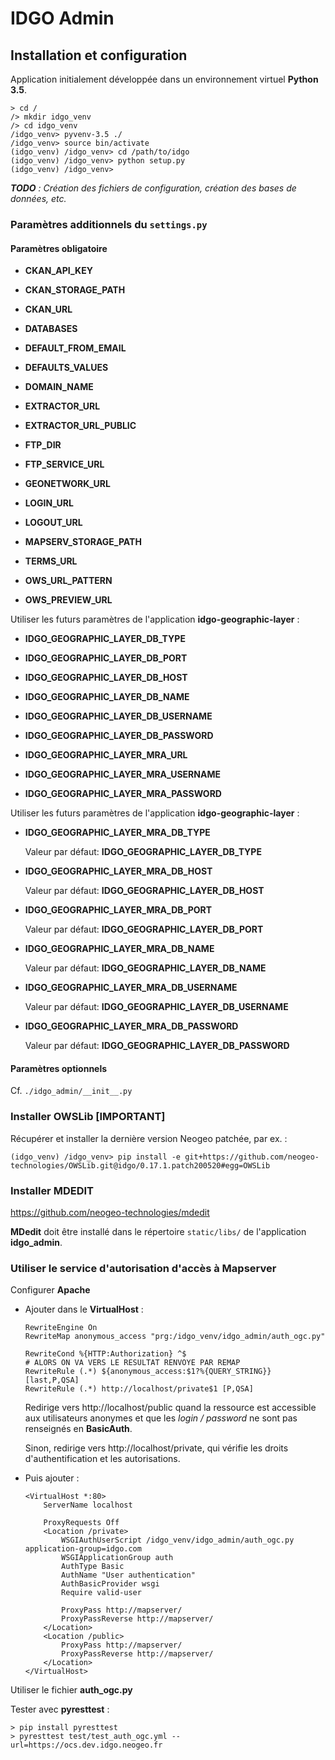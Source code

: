 # IDGO Admin

## Installation et configuration

Application initialement développée dans un environnement virtuel __Python 3.5__.

```shell
> cd /
/> mkdir idgo_venv
/> cd idgo_venv
/idgo_venv> pyvenv-3.5 ./
/idgo_venv> source bin/activate
(idgo_venv) /idgo_venv> cd /path/to/idgo
(idgo_venv) /idgo_venv> python setup.py
(idgo_venv) /idgo_venv>
```

_**TODO** : Création des fichiers de configuration, création des bases de données, etc._


### Paramètres additionnels du `settings.py`


#### Paramètres obligatoire

* **CKAN_API_KEY**

* **CKAN_STORAGE_PATH**

* **CKAN_URL**

* **DATABASES**

* **DEFAULT_FROM_EMAIL**

* **DEFAULTS_VALUES**

* **DOMAIN_NAME**

* **EXTRACTOR_URL**

* **EXTRACTOR_URL_PUBLIC**

* **FTP_DIR**

* **FTP_SERVICE_URL**

* **GEONETWORK_URL**

* **LOGIN_URL**

* **LOGOUT_URL**

* **MAPSERV_STORAGE_PATH**

* **TERMS_URL**

* **OWS_URL_PATTERN**

* **OWS_PREVIEW_URL**

Utiliser les futurs paramètres de l'application **idgo-geographic-layer** :

* **IDGO_GEOGRAPHIC_LAYER_DB_TYPE**

* **IDGO_GEOGRAPHIC_LAYER_DB_PORT**

* **IDGO_GEOGRAPHIC_LAYER_DB_HOST**

* **IDGO_GEOGRAPHIC_LAYER_DB_NAME**

* **IDGO_GEOGRAPHIC_LAYER_DB_USERNAME**

* **IDGO_GEOGRAPHIC_LAYER_DB_PASSWORD**

* **IDGO_GEOGRAPHIC_LAYER_MRA_URL**

* **IDGO_GEOGRAPHIC_LAYER_MRA_USERNAME**

* **IDGO_GEOGRAPHIC_LAYER_MRA_PASSWORD**

Utiliser les futurs paramètres de l'application **idgo-geographic-layer** :

* **IDGO_GEOGRAPHIC_LAYER_MRA_DB_TYPE**

    Valeur par défaut: **IDGO_GEOGRAPHIC_LAYER_DB_TYPE**

* **IDGO_GEOGRAPHIC_LAYER_MRA_DB_HOST**

    Valeur par défaut: **IDGO_GEOGRAPHIC_LAYER_DB_HOST**

* **IDGO_GEOGRAPHIC_LAYER_MRA_DB_PORT**

    Valeur par défaut: **IDGO_GEOGRAPHIC_LAYER_DB_PORT**

* **IDGO_GEOGRAPHIC_LAYER_MRA_DB_NAME**

    Valeur par défaut: **IDGO_GEOGRAPHIC_LAYER_DB_NAME**

* **IDGO_GEOGRAPHIC_LAYER_MRA_DB_USERNAME**

    Valeur par défaut: **IDGO_GEOGRAPHIC_LAYER_DB_USERNAME**

* **IDGO_GEOGRAPHIC_LAYER_MRA_DB_PASSWORD**

    Valeur par défaut: **IDGO_GEOGRAPHIC_LAYER_DB_PASSWORD**


#### Paramètres optionnels

Cf. `./idgo_admin/__init__.py`


### Installer OWSLib [IMPORTANT]

Récupérer et installer la dernière version Neogeo patchée, par ex. :

```shell
(idgo_venv) /idgo_venv> pip install -e git+https://github.com/neogeo-technologies/OWSLib.git@idgo/0.17.1.patch200520#egg=OWSLib
```


### Installer MDEDIT

https://github.com/neogeo-technologies/mdedit

**MDedit** doit être installé dans le répertoire `static/libs/` de l'application __idgo_admin__.


### Utiliser le service d'autorisation d'accès à **Mapserver**

Configurer **Apache**

*   Ajouter dans le **VirtualHost** :

    ```
    RewriteEngine On
    RewriteMap anonymous_access "prg:/idgo_venv/idgo_admin/auth_ogc.py"

    RewriteCond %{HTTP:Authorization} ^$
    # ALORS ON VA VERS LE RESULTAT RENVOYE PAR REMAP
    RewriteRule (.*) ${anonymous_access:$1?%{QUERY_STRING}} [last,P,QSA]
    RewriteRule (.*) http://localhost/private$1 [P,QSA]
    ```

    Redirige vers http://localhost/public quand la ressource est accessible aux utilisateurs anonymes et que les _login / password_ ne sont pas renseignés en **BasicAuth**.

    Sinon, redirige vers http://localhost/private, qui vérifie les droits d'authentification et les autorisations.

*   Puis ajouter :

    ```
    <VirtualHost *:80>
        ServerName localhost

        ProxyRequests Off
        <Location /private>
            WSGIAuthUserScript /idgo_venv/idgo_admin/auth_ogc.py application-group=idgo.com
            WSGIApplicationGroup auth
            AuthType Basic
            AuthName "User authentication"
            AuthBasicProvider wsgi
            Require valid-user

            ProxyPass http://mapserver/
            ProxyPassReverse http://mapserver/
        </Location>
        <Location /public>
            ProxyPass http://mapserver/
            ProxyPassReverse http://mapserver/
        </Location>
    </VirtualHost>
    ```

Utiliser le fichier **auth\_ogc.py**

Tester avec **pyresttest** :

```
> pip install pyresttest
> pyresttest test/test_auth_ogc.yml --url=https://ocs.dev.idgo.neogeo.fr
```
